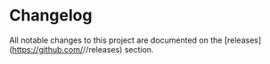 # Changelog

All notable changes to this project are documented on the [releases]
(https://github.com/<user>/<repo>/releases) section.
